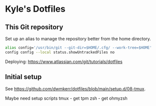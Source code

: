 # Kyle's Dotfiles

## This Git repository
Set up an alias to manage the repository better from the home directory.

```bash
alias config='/usr/bin/git --git-dir=$HOME/.cfg/ --work-tree=$HOME'
config config --local status.showUntrackedFiles no
```

Deploying: https://www.atlassian.com/git/tutorials/dotfiles

## Initial setup
See https://github.com/dwmkerr/dotfiles/blob/main/setup.d/08-tmux.

Maybe need setup scripts 
tmux - get tpm
zsh - get ohmyzsh
